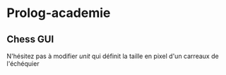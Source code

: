 # Prolog-academie

## Chess GUI

N'hésitez pas à modifier $unit$ qui définit la taille en pixel d'un carreaux de l'échéquier
